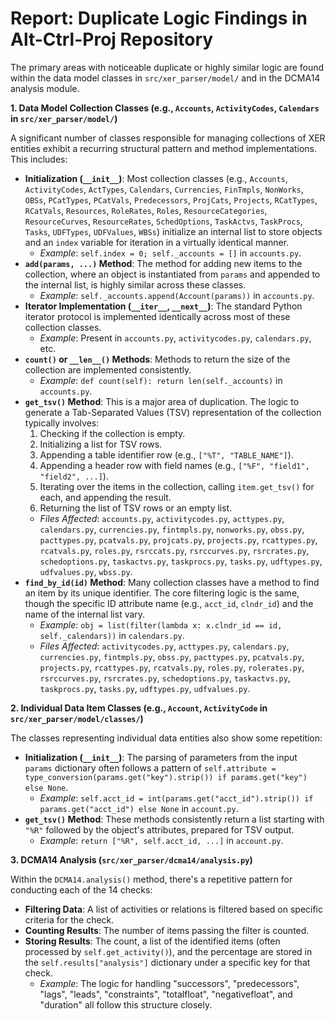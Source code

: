 # Report: Duplicate Logic Findings in Alt-Ctrl-Proj Repository

The primary areas with noticeable duplicate or highly similar logic are found within the data model classes in `src/xer_parser/model/` and in the DCMA14 analysis module.

**1. Data Model Collection Classes (e.g., `Accounts`, `ActivityCodes`, `Calendars` in `src/xer_parser/model/`)**

A significant number of classes responsible for managing collections of XER entities exhibit a recurring structural pattern and method implementations. This includes:

*   **Initialization (`__init__`)**: Most collection classes (e.g., `Accounts`, `ActivityCodes`, `ActTypes`, `Calendars`, `Currencies`, `FinTmpls`, `NonWorks`, `OBSs`, `PCatTypes`, `PCatVals`, `Predecessors`, `ProjCats`, `Projects`, `RCatTypes`, `RCatVals`, `Resources`, `RoleRates`, `Roles`, `ResourceCategories`, `ResourceCurves`, `ResourceRates`, `SchedOptions`, `TaskActvs`, `TaskProcs`, `Tasks`, `UDFTypes`, `UDFValues`, `WBSs`) initialize an internal list to store objects and an `index` variable for iteration in a virtually identical manner.
    *   *Example*: `self.index = 0; self._accounts = []` in `accounts.py`.
*   **`add(params, ...)` Method**: The method for adding new items to the collection, where an object is instantiated from `params` and appended to the internal list, is highly similar across these classes.
    *   *Example*: `self._accounts.append(Account(params))` in `accounts.py`.
*   **Iterator Implementation (`__iter__`, `__next__`)**: The standard Python iterator protocol is implemented identically across most of these collection classes.
    *   *Example*: Present in `accounts.py`, `activitycodes.py`, `calendars.py`, etc.
*   **`count()` or `__len__()` Methods**: Methods to return the size of the collection are implemented consistently.
    *   *Example*: `def count(self): return len(self._accounts)` in `accounts.py`.
*   **`get_tsv()` Method**: This is a major area of duplication. The logic to generate a Tab-Separated Values (TSV) representation of the collection typically involves:
    1.  Checking if the collection is empty.
    2.  Initializing a list for TSV rows.
    3.  Appending a table identifier row (e.g., `["%T", "TABLE_NAME"]`).
    4.  Appending a header row with field names (e.g., `["%F", "field1", "field2", ...]`).
    5.  Iterating over the items in the collection, calling `item.get_tsv()` for each, and appending the result.
    6.  Returning the list of TSV rows or an empty list.
    *   *Files Affected*: `accounts.py`, `activitycodes.py`, `acttypes.py`, `calendars.py`, `currencies.py`, `fintmpls.py`, `nonworks.py`, `obss.py`, `pacttypes.py`, `pcatvals.py`, `projcats.py`, `projects.py`, `rcattypes.py`, `rcatvals.py`, `roles.py`, `rsrccats.py`, `rsrccurves.py`, `rsrcrates.py`, `schedoptions.py`, `taskactvs.py`, `taskprocs.py`, `tasks.py`, `udftypes.py`, `udfvalues.py`, `wbss.py`.
*   **`find_by_id(id)` Method**: Many collection classes have a method to find an item by its unique identifier. The core filtering logic is the same, though the specific ID attribute name (e.g., `acct_id`, `clndr_id`) and the name of the internal list vary.
    *   *Example*: `obj = list(filter(lambda x: x.clndr_id == id, self._calendars))` in `calendars.py`.
    *   *Files Affected*: `activitycodes.py`, `acttypes.py`, `calendars.py`, `currencies.py`, `fintmpls.py`, `obss.py`, `pacttypes.py`, `pcatvals.py`, `projects.py`, `rcattypes.py`, `rcatvals.py`, `roles.py`, `rolerates.py`, `rsrccurves.py`, `rsrcrates.py`, `schedoptions.py`, `taskactvs.py`, `taskprocs.py`, `tasks.py`, `udftypes.py`, `udfvalues.py`.

**2. Individual Data Item Classes (e.g., `Account`, `ActivityCode` in `src/xer_parser/model/classes/`)**

The classes representing individual data entities also show some repetition:

*   **Initialization (`__init__`)**: The parsing of parameters from the input `params` dictionary often follows a pattern of `self.attribute = type_conversion(params.get("key").strip()) if params.get("key") else None`.
    *   *Example*: `self.acct_id = int(params.get("acct_id").strip()) if params.get("acct_id") else None` in `account.py`.
*   **`get_tsv()` Method**: These methods consistently return a list starting with `"%R"` followed by the object's attributes, prepared for TSV output.
    *   *Example*: `return ["%R", self.acct_id, ...]` in `account.py`.

**3. DCMA14 Analysis (`src/xer_parser/dcma14/analysis.py`)**

Within the `DCMA14.analysis()` method, there's a repetitive pattern for conducting each of the 14 checks:

*   **Filtering Data**: A list of activities or relations is filtered based on specific criteria for the check.
*   **Counting Results**: The number of items passing the filter is counted.
*   **Storing Results**: The count, a list of the identified items (often processed by `self.get_activity()`), and the percentage are stored in the `self.results["analysis"]` dictionary under a specific key for that check.
    *   *Example*: The logic for handling "successors", "predecessors", "lags", "leads", "constraints", "totalfloat", "negativefloat", and "duration" all follow this structure closely.
